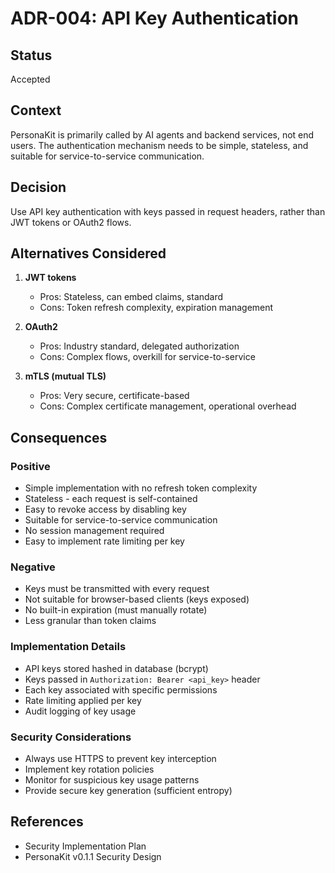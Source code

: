 # ADR-004: API Key Authentication

## Status
Accepted

## Context
PersonaKit is primarily called by AI agents and backend services, not end users. The authentication mechanism needs to be simple, stateless, and suitable for service-to-service communication.

## Decision
Use API key authentication with keys passed in request headers, rather than JWT tokens or OAuth2 flows.

## Alternatives Considered
1. **JWT tokens**
   - Pros: Stateless, can embed claims, standard
   - Cons: Token refresh complexity, expiration management

2. **OAuth2**
   - Pros: Industry standard, delegated authorization
   - Cons: Complex flows, overkill for service-to-service

3. **mTLS (mutual TLS)**
   - Pros: Very secure, certificate-based
   - Cons: Complex certificate management, operational overhead

## Consequences
### Positive
- Simple implementation with no refresh token complexity
- Stateless - each request is self-contained
- Easy to revoke access by disabling key
- Suitable for service-to-service communication
- No session management required
- Easy to implement rate limiting per key

### Negative
- Keys must be transmitted with every request
- Not suitable for browser-based clients (keys exposed)
- No built-in expiration (must manually rotate)
- Less granular than token claims

### Implementation Details
- API keys stored hashed in database (bcrypt)
- Keys passed in `Authorization: Bearer <api_key>` header
- Each key associated with specific permissions
- Rate limiting applied per key
- Audit logging of key usage

### Security Considerations
- Always use HTTPS to prevent key interception
- Implement key rotation policies
- Monitor for suspicious key usage patterns
- Provide secure key generation (sufficient entropy)

## References
- Security Implementation Plan
- PersonaKit v0.1.1 Security Design